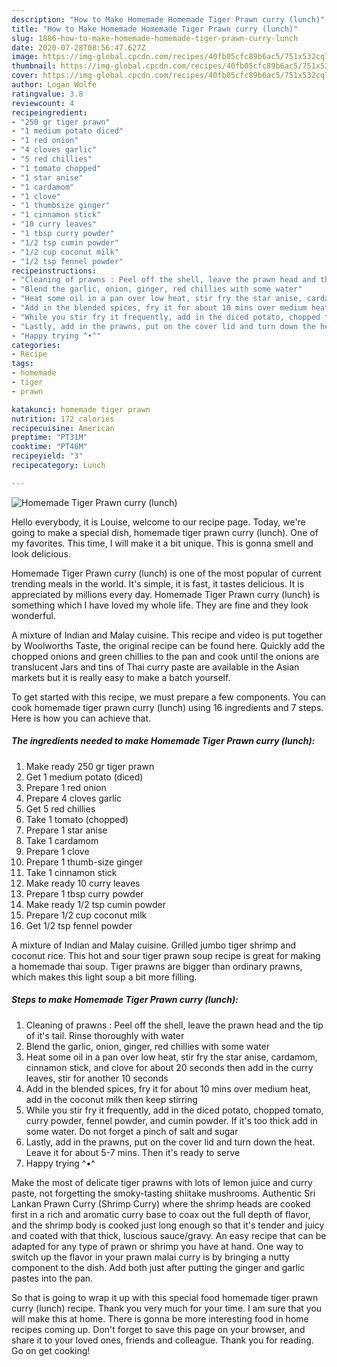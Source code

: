 ```yaml
---
description: "How to Make Homemade Homemade Tiger Prawn curry (lunch)"
title: "How to Make Homemade Homemade Tiger Prawn curry (lunch)"
slug: 1886-how-to-make-homemade-homemade-tiger-prawn-curry-lunch
date: 2020-07-28T08:56:47.627Z
image: https://img-global.cpcdn.com/recipes/40fb05cfc89b6ac5/751x532cq70/homemade-tiger-prawn-curry-lunch-recipe-main-photo.jpg
thumbnail: https://img-global.cpcdn.com/recipes/40fb05cfc89b6ac5/751x532cq70/homemade-tiger-prawn-curry-lunch-recipe-main-photo.jpg
cover: https://img-global.cpcdn.com/recipes/40fb05cfc89b6ac5/751x532cq70/homemade-tiger-prawn-curry-lunch-recipe-main-photo.jpg
author: Logan Wolfe
ratingvalue: 3.8
reviewcount: 4
recipeingredient:
- "250 gr tiger prawn"
- "1 medium potato diced"
- "1 red onion"
- "4 cloves garlic"
- "5 red chillies"
- "1 tomato chopped"
- "1 star anise"
- "1 cardamom"
- "1 clove"
- "1 thumbsize ginger"
- "1 cinnamon stick"
- "10 curry leaves"
- "1 tbsp curry powder"
- "1/2 tsp cumin powder"
- "1/2 cup coconut milk"
- "1/2 tsp fennel powder"
recipeinstructions:
- "Cleaning of prawns : Peel off the shell, leave the prawn head and the tip of it&#39;s tail. Rinse thoroughly with water"
- "Blend the garlic, onion, ginger, red chillies with some water"
- "Heat some oil in a pan over low heat, stir fry the star anise, cardamom, cinnamon stick, and clove for about 20 seconds then add in the curry leaves, stir for another 10 seconds"
- "Add in the blended spices, fry it for about 10 mins over medium heat, add in the coconut milk then keep stirring"
- "While you stir fry it frequently, add in the diced potato, chopped tomato, curry powder, fennel powder, and cumin powder. If it&#39;s too thick add in some water. Do not forget a pinch of salt and sugar"
- "Lastly, add in the prawns, put on the cover lid and turn down the heat. Leave it for about 5-7 mins. Then it&#39;s ready to serve"
- "Happy trying ^•^"
categories:
- Recipe
tags:
- homemade
- tiger
- prawn

katakunci: homemade tiger prawn 
nutrition: 172 calories
recipecuisine: American
preptime: "PT31M"
cooktime: "PT46M"
recipeyield: "3"
recipecategory: Lunch

---
```



![Homemade Tiger Prawn curry (lunch)](https://img-global.cpcdn.com/recipes/40fb05cfc89b6ac5/751x532cq70/homemade-tiger-prawn-curry-lunch-recipe-main-photo.jpg)

Hello everybody, it is Louise, welcome to our recipe page. Today, we're going to make a special dish, homemade tiger prawn curry (lunch). One of my favorites. This time, I will make it a bit unique. This is gonna smell and look delicious.

Homemade Tiger Prawn curry (lunch) is one of the most popular of current trending meals in the world. It's simple, it is fast, it tastes delicious. It is appreciated by millions every day. Homemade Tiger Prawn curry (lunch) is something which I have loved my whole life. They are fine and they look wonderful.

A mixture of Indian and Malay cuisine. This recipe and video is put together by Woolworths Taste, the original recipe can be found here. Quickly add the chopped onions and green chillies to the pan and cook until the onions are translucent Jars and tins of Thai curry paste are available in the Asian markets but it is really easy to make a batch yourself.


To get started with this recipe, we must prepare a few components. You can cook homemade tiger prawn curry (lunch) using 16 ingredients and 7 steps. Here is how you can achieve that.

<!--inarticleads1-->

##### The ingredients needed to make Homemade Tiger Prawn curry (lunch):

1. Make ready 250 gr tiger prawn
1. Get 1 medium potato (diced)
1. Prepare 1 red onion
1. Prepare 4 cloves garlic
1. Get 5 red chillies
1. Take 1 tomato (chopped)
1. Prepare 1 star anise
1. Take 1 cardamom
1. Prepare 1 clove
1. Prepare 1 thumb-size ginger
1. Take 1 cinnamon stick
1. Make ready 10 curry leaves
1. Prepare 1 tbsp curry powder
1. Make ready 1/2 tsp cumin powder
1. Prepare 1/2 cup coconut milk
1. Get 1/2 tsp fennel powder


A mixture of Indian and Malay cuisine. Grilled jumbo tiger shrimp and coconut rice. This hot and sour tiger prawn soup recipe is great for making a homemade thai soup. Tiger prawns are bigger than ordinary prawns, which makes this light soup a bit more filling. 

<!--inarticleads2-->

##### Steps to make Homemade Tiger Prawn curry (lunch):

1. Cleaning of prawns : Peel off the shell, leave the prawn head and the tip of it&#39;s tail. Rinse thoroughly with water
1. Blend the garlic, onion, ginger, red chillies with some water
1. Heat some oil in a pan over low heat, stir fry the star anise, cardamom, cinnamon stick, and clove for about 20 seconds then add in the curry leaves, stir for another 10 seconds
1. Add in the blended spices, fry it for about 10 mins over medium heat, add in the coconut milk then keep stirring
1. While you stir fry it frequently, add in the diced potato, chopped tomato, curry powder, fennel powder, and cumin powder. If it&#39;s too thick add in some water. Do not forget a pinch of salt and sugar
1. Lastly, add in the prawns, put on the cover lid and turn down the heat. Leave it for about 5-7 mins. Then it&#39;s ready to serve
1. Happy trying ^•^


Make the most of delicate tiger prawns with lots of lemon juice and curry paste, not forgetting the smoky-tasting shiitake mushrooms. Authentic Sri Lankan Prawn Curry (Shrimp Curry) where the shrimp heads are cooked first in a rich and aromatic curry base to coax out the full depth of flavor, and the shrimp body is cooked just long enough so that it&#39;s tender and juicy and coated with that thick, luscious sauce/gravy. An easy recipe that can be adapted for any type of prawn or shrimp you have at hand. One way to switch up the flavor in your prawn malai curry is by bringing a nutty component to the dish. Add both just after putting the ginger and garlic pastes into the pan. 

So that is going to wrap it up with this special food homemade tiger prawn curry (lunch) recipe. Thank you very much for your time. I am sure that you will make this at home. There is gonna be more interesting food in home recipes coming up. Don't forget to save this page on your browser, and share it to your loved ones, friends and colleague. Thank you for reading. Go on get cooking!
